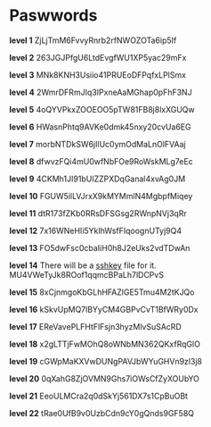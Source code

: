 # Paswwords
**level 1**
ZjLjTmM6FvvyRnrb2rfNWOZOTa6ip5If

**level 2**
263JGJPfgU6LtdEvgfWU1XP5yac29mFx

**level 3**
MNk8KNH3Usiio41PRUEoDFPqfxLPlSmx

**level 4**
2WmrDFRmJIq3IPxneAaMGhap0pFhF3NJ

**level 5**
4oQYVPkxZOOEOO5pTW81FB8j8lxXGUQw

**level 6**
HWasnPhtq9AVKe0dmk45nxy20cvUa6EG

**level 7**
morbNTDkSW6jIlUc0ymOdMaLnOlFVAaj

**level 8**
dfwvzFQi4mU0wfNbFOe9RoWskMLg7eEc

**level 9**
4CKMh1JI91bUIZZPXDqGanal4xvAg0JM

**level 10**
FGUW5ilLVJrxX9kMYMmlN4MgbpfMiqey

**level 11**
dtR173fZKb0RRsDFSGsg2RWnpNVj3qRr

**level 12**
7x16WNeHIi5YkIhWsfFIqoognUTyj9Q4

**level 13**
FO5dwFsc0cbaIiH0h8J2eUks2vdTDwAn

**level 14**
There will be a [sshkey](level_13.md) file for it. 
MU4VWeTyJk8ROof1qqmcBPaLh7lDCPvS 

**level 15**
8xCjnmgoKbGLhHFAZlGE5Tmu4M2tKJQo

**level 16**
kSkvUpMQ7lBYyCM4GBPvCvT1BfWRy0Dx

**level 17**
EReVavePLFHtFlFsjn3hyzMlvSuSAcRD

**level 18**
x2gLTTjFwMOhQ8oWNbMN362QKxfRqGlO

**level 19**
cGWpMaKXVwDUNgPAVJbWYuGHVn9zl3j8

**level 20**
0qXahG8ZjOVMN9Ghs7iOWsCfZyXOUbYO

**level 21**
EeoULMCra2q0dSkYj561DX7s1CpBuOBt

**level 22**
tRae0UfB9v0UzbCdn9cY0gQnds9GF58Q
